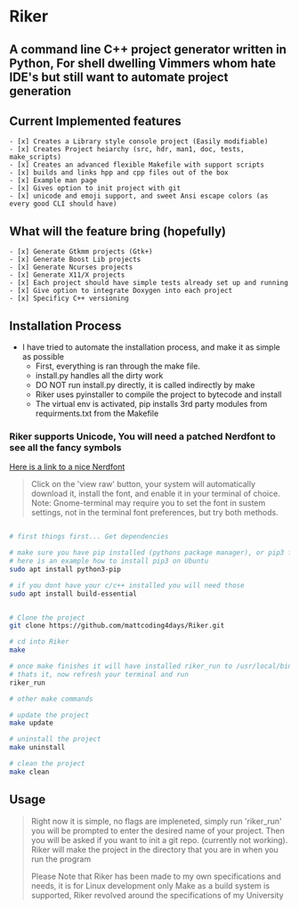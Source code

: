 # Riker

## A command line C++ project generator written in Python, For shell dwelling Vimmers whom hate IDE's but still want to automate project generation

## Current Implemented features
    - [x] Creates a Library style console project (Easily modifiable)
    - [x] Creates Project heiarchy (src, hdr, man1, doc, tests, make_scripts)
    - [x] Creates an advanced flexible Makefile with support scripts
    - [x] builds and links hpp and cpp files out of the box
    - [x] Example man page
    - [x] Gives option to init project with git
    - [x] unicode and emoji support, and sweet Ansi escape colors (as every good CLI should have)

## What will the feature bring (hopefully)
    - [x] Generate Gtkmm projects (Gtk+)
    - [x] Generate Boost Lib projects
    - [x] Generate Ncurses projects
    - [x] Generate X11/X projects
    - [x] Each project should have simple tests already set up and running
    - [x] Give option to integrate Doxygen into each project
    - [x] Specificy C++ versioning

## Installation Process

* I have tried to automate the installation process, and make it as simple as possible
    - First, everything is ran through the make file.
    - install.py handles all the dirty work
    - DO NOT run install.py directly, it is called indirectly by make
    - Riker uses pyinstaller to compile the project to bytecode and install
    - The virtual env is activated, pip installs 3rd party modules from requirments.txt from the Makefile

### Riker supports Unicode, You will need a patched Nerdfont to see all the fancy symbols
[Here is a link to a nice Nerdfont](https://github.com/ryanoasis/nerd-fonts/blob/master/patched-fonts/SourceCodePro/Regular/complete/Sauce%20Code%20Pro%20Nerd%20Font%20Complete.ttf)
> Click on the 'view raw' button, your system will automatically download it, install the font,
> and enable it in your terminal of choice. Note: Gnome-terminal may require you to set the font in 
> sustem settings, not in the terminal font preferences, but try both methods.

```bash

# first things first... Get dependencies

# make sure you have pip installed (pythons package manager), or pip3 for non Arch users
# here is an example how to install pip3 on Ubuntu
sudo apt install python3-pip

# if you dont have your c/c++ installed you will need those
sudo apt install build-essential


# Clone the project
git clone https://github.com/mattcoding4days/Riker.git

# cd into Riker
make

# once make finishes it will have installed riker_run to /usr/local/bin
# thats it, now refresh your terminal and run
riker_run

# other make commands

# update the project
make update

# uninstall the project
make uninstall

# clean the project
make clean
```

## Usage

> Right now it is simple, no flags are impleneted, simply run 'riker_run'
> you will be prompted to enter the desired name of your project.
> Then you will be asked if you want to init a git repo. (currently not working).
> Riker will make the project in the directory that you are in when you run the program
>
> Please Note that Riker has been made to my own specifications and needs, it is for Linux development
> only Make as a build system is supported, Riker revolved around the specifications of my University
